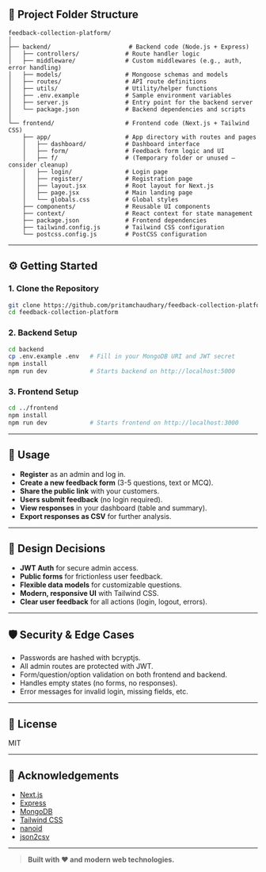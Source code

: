 ## 📁 Project Folder Structure

```
feedback-collection-platform/
│
├── backend/                      # Backend code (Node.js + Express)
│   ├── controllers/             # Route handler logic
│   ├── middleware/              # Custom middlewares (e.g., auth, error handling)
│   ├── models/                  # Mongoose schemas and models
│   ├── routes/                  # API route definitions
│   ├── utils/                   # Utility/helper functions
│   ├── .env.example             # Sample environment variables
│   ├── server.js                # Entry point for the backend server
│   └── package.json             # Backend dependencies and scripts
│
└── frontend/                    # Frontend code (Next.js + Tailwind CSS)
    ├── app/                     # App directory with routes and pages
    │   ├── dashboard/           # Dashboard interface
    │   ├── form/                # Feedback form logic and UI
    │   ├── f/                   # (Temporary folder or unused – consider cleanup)
    │   ├── login/               # Login page
    │   ├── register/            # Registration page
    │   ├── layout.jsx           # Root layout for Next.js
    │   ├── page.jsx             # Main landing page
    │   └── globals.css          # Global styles
    ├── components/              # Reusable UI components
    ├── context/                 # React context for state management
    ├── package.json             # Frontend dependencies
    ├── tailwind.config.js       # Tailwind CSS configuration
    └── postcss.config.js        # PostCSS configuration
```


---

## ⚙️ Getting Started

### 1. **Clone the Repository**

```sh
git clone https://github.com/pritamchaudhary/feedback-collection-platform.git
cd feedback-collection-platform
```

### 2. **Backend Setup**

```sh
cd backend
cp .env.example .env   # Fill in your MongoDB URI and JWT secret
npm install
npm run dev            # Starts backend on http://localhost:5000
```

### 3. **Frontend Setup**

```sh
cd ../frontend
npm install
npm run dev            # Starts frontend on http://localhost:3000
```

---

## 📝 Usage

- **Register** as an admin and log in.
- **Create a new feedback form** (3-5 questions, text or MCQ).
- **Share the public link** with your customers.
- **Users submit feedback** (no login required).
- **View responses** in your dashboard (table and summary).
- **Export responses as CSV** for further analysis.

---

## 🧩 Design Decisions

- **JWT Auth** for secure admin access.
- **Public forms** for frictionless user feedback.
- **Flexible data models** for customizable questions.
- **Modern, responsive UI** with Tailwind CSS.
- **Clear user feedback** for all actions (login, logout, errors).

---

## 🛡️ Security & Edge Cases

- Passwords are hashed with bcryptjs.
- All admin routes are protected with JWT.
- Form/question/option validation on both frontend and backend.
- Handles empty states (no forms, no responses).
- Error messages for invalid login, missing fields, etc.

---

## 📄 License

MIT

---

## 🙏 Acknowledgements

- [Next.js](https://nextjs.org/)
- [Express](https://expressjs.com/)
- [MongoDB](https://www.mongodb.com/)
- [Tailwind CSS](https://tailwindcss.com/)
- [nanoid](https://github.com/ai/nanoid)
- [json2csv](https://github.com/zemirco/json2csv)

---

> **Built with ❤️ and modern web technologies.**

